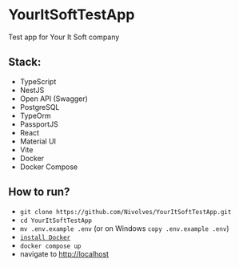 # YourItSoftTestApp

Test app for Your It Soft company

## Stack:

- TypeScript
- NestJS
- Open API (Swagger)
- PostgreSQL
- TypeOrm
- PassportJS
- React
- Material UI
- Vite
- Docker
- Docker Compose

## How to run?

- `git clone https://github.com/Nivolves/YourItSoftTestApp.git`
- `cd YourItSoftTestApp`
- `mv .env.example .env` (or on Windows `copy .env.example .env`)
- [`install Docker`](https://docs.docker.com/engine/install/)
- `docker compose up`
- navigate to [http://localhost](http://localhost)
